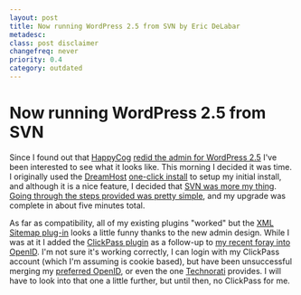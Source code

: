 ```yaml
---
layout: post
title: Now running WordPress 2.5 from SVN by Eric DeLabar
metadesc: 
class: post disclaimer
changefreq: never
priority: 0.4
category: outdated
---
```

# Now running WordPress 2.5 from SVN

Since I found out that [HappyCog](http://www.happycog.com/) 
[redid the admin for WordPress 2.5](http://www.jasonsantamaria.com/archive/2008/03/31/wordpress_admin_redesign.php) 
I've been interested to see what it looks like.  This morning I decided it was time.  I originally used the 
[DreamHost](http://www.dreamhost.com/r.cgi?146279) 
[one-click install](http://wiki.dreamhost.com/One_Click_Installs) to setup my initial install, and although it 
is a nice feature, I decided that [SVN was more my thing](http://codex.wordpress.org/Installing/Updating_WordPress_with_Subversion). 
[Going through the steps provided was pretty simple](http://codex.wordpress.org/Installing/Updating_WordPress_with_Subversion#Converting_a_.22Traditional.22_WordPress_Blog_to_a_Subversion_Checkout), 
and my upgrade was complete in about five minutes total.

As far as compatibility, all of my existing plugins "worked" but the 
[XML Sitemap plug-in](http://www.arnebrachhold.de/projects/wordpress-plugins/google-xml-sitemaps-generator/) 
looks a little funny thanks to the new admin design.  While I was at it I added the 
[ClickPass plugin](http://www.clickpass.com/docs/wordpress-plugin) as a follow-up to 
[my recent foray into OpenID](/2008/04/identity-and-openid.html).  I'm not sure it's working correctly, I can login 
with my ClickPass account (which I'm assuming is cookie based), but have been unsuccessful merging my 
<a href="http://openid.delabar.org/eric" rel="me">preferred OpenID</a>, or even the one 
<a href="http://www.technorati.com/people/technorati/edelabar" rel="me">Technorati</a> provides. 
I will have to look into that one a little further, but until then, no ClickPass for me.
